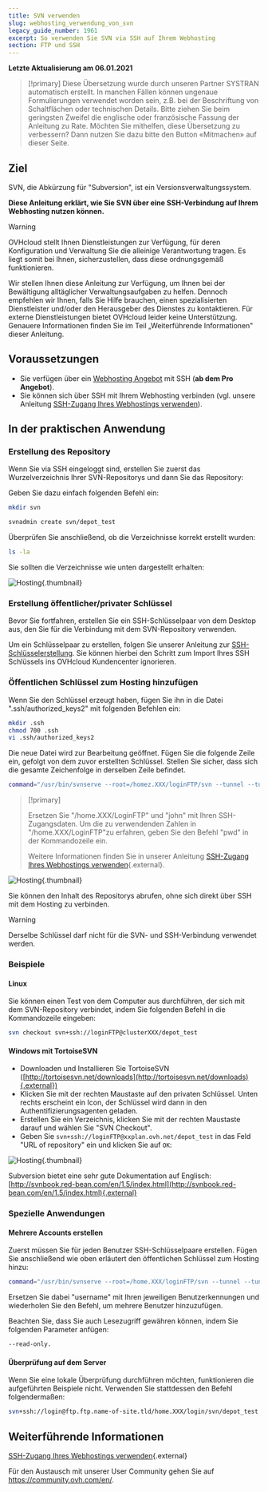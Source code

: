 ```yaml
---
title: SVN verwenden
slug: webhosting_verwendung_von_svn
legacy_guide_number: 1961
excerpt: So verwenden Sie SVN via SSH auf Ihrem Webhosting
section: FTP und SSH
---
```


**Letzte Aktualisierung am 06.01.2021**

> [!primary]
> Diese Übersetzung wurde durch unseren Partner SYSTRAN automatisch erstellt. In manchen Fällen können ungenaue Formulierungen verwendet worden sein, z.B. bei der Beschriftung von Schaltflächen oder technischen Details. Bitte ziehen Sie beim geringsten Zweifel die englische oder französische Fassung der Anleitung zu Rate. Möchten Sie mithelfen, diese Übersetzung zu verbessern? Dann nutzen Sie dazu bitte den Button «Mitmachen» auf dieser Seite.
>

## Ziel

SVN, die Abkürzung für "Subversion", ist ein Versionsverwaltungssystem. 

**Diese Anleitung erklärt, wie Sie SVN über eine SSH-Verbindung auf Ihrem Webhosting nutzen können.**

> [!warning]
>
> OVHcloud stellt Ihnen Dienstleistungen zur Verfügung, für deren Konfiguration und Verwaltung Sie die alleinige Verantwortung tragen. Es liegt somit bei Ihnen, sicherzustellen, dass diese ordnungsgemäß funktionieren.
> 
> Wir stellen Ihnen diese Anleitung zur Verfügung, um Ihnen bei der Bewältigung alltäglicher Verwaltungsaufgaben zu helfen. Dennoch empfehlen wir Ihnen, falls Sie Hilfe brauchen, einen spezialisierten Dienstleister und/oder den Herausgeber des Dienstes zu kontaktieren. Für externe Dienstleistungen bietet OVHcloud leider keine Unterstützung. Genauere Informationen finden Sie im Teil „Weiterführende Informationen" dieser Anleitung.
> 

## Voraussetzungen

- Sie verfügen über ein [Webhosting Angebot](https://www.ovh.de/hosting/) mit SSH (**ab dem Pro Angebot**).
- Sie können sich über SSH mit Ihrem Webhosting verbinden (vgl. unsere Anleitung [SSH-Zugang Ihres Webhostings verwenden](../webhosting_ssh_auf_ihren_webhostings/)).

## In der praktischen Anwendung

### Erstellung des Repository

Wenn Sie via SSH eingeloggt sind, erstellen Sie zuerst das Wurzelverzeichnis Ihrer SVN-Repositorys und dann Sie das Repository:

Geben Sie dazu einfach folgenden Befehl ein:

```bash
mkdir svn
```

```bash
svnadmin create svn/depot_test
```

Überprüfen Sie anschließend, ob die Verzeichnisse korrekt erstellt wurden:

```bash
ls -la
```

Sie sollten die Verzeichnisse wie unten dargestellt erhalten:

![Hosting](images/3078.png){.thumbnail}

### Erstellung öffentlicher/privater Schlüssel

Bevor Sie fortfahren, erstellen Sie ein SSH-Schlüsselpaar von dem Desktop aus, den Sie für die Verbindung mit dem SVN-Repository verwenden.

Um ein Schlüsselpaar zu erstellen, folgen Sie unserer Anleitung zur [SSH-Schlüsselerstellung](../../public-cloud/create-ssh-keys/). Sie können hierbei den Schritt zum Import Ihres SSH Schlüssels ins OVHcloud Kundencenter ignorieren.

### Öffentlichen Schlüssel zum Hosting hinzufügen

Wenn Sie den Schlüssel erzeugt haben, fügen Sie ihn in die Datei ".ssh/authorized_keys2" mit folgenden Befehlen ein:

```bash
mkdir .ssh
chmod 700 .ssh
vi .ssh/authorized_keys2
```

Die neue Datei wird zur Bearbeitung geöffnet. Fügen Sie die folgende Zeile ein, gefolgt von dem zuvor erstellten Schlüssel. Stellen Sie sicher, dass sich die gesamte Zeichenfolge in derselben Zeile befindet.

```bash
command="/usr/bin/svnserve --root=/homez.XXX/loginFTP/svn --tunnel --tunnel-user=john",no-port-forwarding,no-agent-forwarding,no-X11-forwarding,no-pty
```

> [!primary]
>
> Ersetzen Sie "/home.XXX/LoginFTP" und "john" mit Ihren SSH-Zugangsdaten.
> Um die zu verwendenden Zahlen in "/home.XXX/LoginFTP"zu erfahren, geben Sie den Befehl "pwd" in der Kommandozeile ein.
>
> Weitere Informationen finden Sie in unserer Anleitung [SSH-Zugang Ihres Webhostings verwenden](../webhosting_ssh_auf_ihren_webhostings/){.external}.
> 

![Hosting](images/3080.png){.thumbnail}

Sie können den Inhalt des Repositorys abrufen, ohne sich direkt über SSH mit dem Hosting zu verbinden.

> [!warning]
>
> Derselbe Schlüssel darf nicht für die SVN- und SSH-Verbindung verwendet werden.
> 

### Beispiele

#### Linux

Sie können einen Test von dem Computer aus durchführen, der sich mit dem SVN-Repository verbindet, indem Sie folgenden Befehl in die Kommandozeile eingeben:

```bash
svn checkout svn+ssh://loginFTP@clusterXXX/depot_test
```

#### Windows mit TortoiseSVN

- Downloaden und Installieren Sie TortoiseSVN ([http://tortoisesvn.net/downloads](http://tortoisesvn.net/downloads){.external})
- Klicken Sie mit der rechten Maustaste auf den privaten Schlüssel. Unten rechts erscheint ein Icon, der Schlüssel wird dann in den Authentifizierungsagenten geladen.
- Erstellen Sie ein Verzeichnis, klicken Sie mit der rechten Maustaste darauf und wählen Sie "SVN Checkout". 
- Geben Sie `svn+ssh://loginFTP@xxplan.ovh.net/depot_test` in das Feld "URL of repository" ein und klicken Sie auf `OK`:

![Hosting](images/3081.png){.thumbnail}

Subversion bietet eine sehr gute Dokumentation auf Englisch: [http://svnbook.red-bean.com/en/1.5/index.html](http://svnbook.red-bean.com/en/1.5/index.html){.external}

### Spezielle Anwendungen

#### Mehrere Accounts erstellen

Zuerst müssen Sie für jeden Benutzer SSH-Schlüsselpaare erstellen. Fügen Sie anschließend wie oben erläutert den öffentlichen Schlüssel zum Hosting hinzu:

```bash
command="/usr/bin/svnserve --root=/home.XXX/loginFTP/svn --tunnel --tunnel-user=username",no-port-forwarding,no-agent-forwarding,no-X11-forwarding,no-pty
```

Ersetzen Sie dabei "username" mit Ihren jeweiligen Benutzerkennungen und wiederholen Sie den Befehl, um mehrere Benutzer hinzuzufügen.

Beachten Sie, dass Sie auch Lesezugriff gewähren können, indem Sie folgenden Parameter anfügen:

```bash
--read-only.
```

#### Überprüfung auf dem Server

Wenn Sie eine lokale Überprüfung durchführen möchten, funktionieren die aufgeführten Beispiele nicht. Verwenden Sie stattdessen den Befehl folgendermaßen:

```bash
svn+ssh://login@ftp.ftp.name-of-site.tld/home.XXX/login/svn/depot_test
```

## Weiterführende Informationen

[SSH-Zugang Ihres Webhostings verwenden](../webhosting_ssh_auf_ihren_webhostings/){.external}

Für den Austausch mit unserer User Community gehen Sie auf <https://community.ovh.com/en/>.